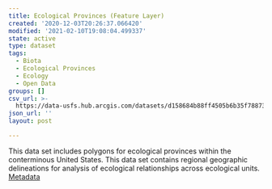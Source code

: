 ```yaml
---
title: Ecological Provinces (Feature Layer)
created: '2020-12-03T20:26:37.066420'
modified: '2021-02-10T19:08:04.499337'
state: active
type: dataset
tags:
  - Biota
  - Ecological Provinces
  - Ecology
  - Open Data
groups: []
csv_url: >-
  https://data-usfs.hub.arcgis.com/datasets/d158684b88ff4505b6b35f78873e6d04_1.csv?outSR=%7B%22latestWkid%22%3A4269%2C%22wkid%22%3A4269%7D
json_url: ''
layout: post

---
```

This data set includes polygons for ecological provinces within the conterminous United States. This data set contains regional geographic delineations for analysis of ecological relationships across ecological units.   <a href='https://data.fs.usda.gov/geodata/edw/edw_resources/meta/S_USA.EcoMapProvinces.xml' target='_blank'>Metadata</a>
